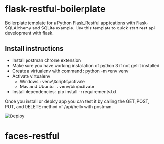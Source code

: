 # flask-restful-boilerplate
Boilerplate template for a Python Flask_Restful applications with Flask-SQLAlchemy and SQLite example.
Use this template to quick start rest api development with flask.

## Install instructions
  - Install postman chrome extension
  - Make sure you have working installation of python 3 if not get it installed
  - Create a virtualenv with command : python -m venv venv
  - Activate virtualenv
    - Windows : venv\Scripts\activate
    - Mac and Ubuntu : . venv/bin/activate
  - Install dependencies : pip install -r requirements.txt


Once you install or deploy app you can test it by calling the GET, POST, PUT, and DELETE method of /api/hello with postman.

[![Deploy](https://www.herokucdn.com/deploy/button.svg)](https://heroku.com/deploy)

# faces-restful
